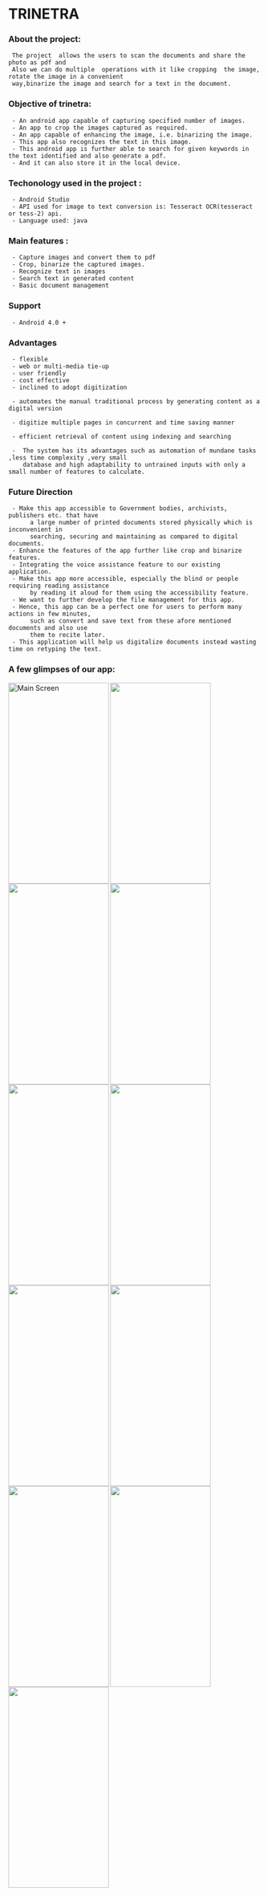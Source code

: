 # TRINETRA
### About the project:

     The project  allows the users to scan the documents and share the photo as pdf and
     Also we can do multiple  operations with it like cropping  the image, rotate the image in a convenient
     way,binarize the image and search for a text in the document.
    
### Objective of trinetra:

     - An android app capable of capturing specified number of images.
     - An app to crop the images captured as required.
     - An app capable of enhancing the image, i.e. binarizing the image.
     - This app also recognizes the text in this image.
     - This android app is further able to search for given keywords in the text identified and also generate a pdf.
     - And it can also store it in the local device.

    
### Techonology used in the project :
     
     - Android Studio
     - API used for image to text conversion is: Tesseract OCR(tesseract  or tess-2) api.
     - Language used: java 

### Main features :
       
     - Capture images and convert them to pdf
     - Crop, binarize the captured images.
     - Recognize text in images
     - Search text in generated content
     - Basic document management
      
 ### Support

     - Android 4.0 +

 ### Advantages

     - flexible
     - web or multi-media tie-up
     - user friendly
     - cost effective
     - inclined to adopt digitization
     
     - automates the manual traditional process by generating content as a digital version
     
     - digitize multiple pages in concurrent and time saving manner
     
     - efficient retrieval of content using indexing and searching
     
     -  The system has its advantages such as automation of mundane tasks ,less time complexity ,very small
        database and high adaptability to untrained inputs with only a small number of features to calculate.
        
### Future Direction

     - Make this app accessible to Government bodies, archivists, publishers etc. that have 
          a large number of printed documents stored physically which is inconvenient in 
          searching, securing and maintaining as compared to digital documents.
     - Enhance the features of the app further like crop and binarize features.
     - Integrating the voice assistance feature to our existing application. 
     - Make this app more accessible, especially the blind or people requiring reading assistance
          by reading it aloud for them using the accessibility feature.
     - We want to further develop the file management for this app.
     - Hence, this app can be a perfect one for users to perform many actions in few minutes,
          such as convert and save text from these afore mentioned documents and also use
          them to recite later.
     - This application will help us digitalize documents instead wasting time on retyping the text.

       
 ### A few glimpses of our app:  


   <img src="https://user-images.githubusercontent.com/69378318/99490009-f9531a80-298e-11eb-9c9f-294bd939f0f9.png" align="left" width="200" height="400" alt="Main Screen" />
   
   <img src="https://user-images.githubusercontent.com/69378318/99486228-ed188e80-2989-11eb-8e2a-adef959a1db2.png" align="left" width="200" height="400" />
   
   <img src="https://user-images.githubusercontent.com/69378318/99490780-88146700-2990-11eb-90ab-8e910e5a2916.png" align="left" width="200" height="400" />
   
   <img src="https://user-images.githubusercontent.com/69378318/99490742-78951e00-2990-11eb-8d76-3134f9d42457.png" align="left" width="200" height="400" />
   
   <img src="https://user-images.githubusercontent.com/69378318/99490652-42f03500-2990-11eb-9429-b02e4a498299.png" align="left" width="200" height="400" />
   
   <img src="https://user-images.githubusercontent.com/69378318/99492736-1c33fd80-2994-11eb-9dc0-4ad053a457e3.png" align="left" width="200" height="400" />
   
   <img src="https://user-images.githubusercontent.com/69378318/99492760-2524cf00-2994-11eb-9a3d-c33f41abd592.png" align="left" width="200" height="400" />
   
   <img src="https://user-images.githubusercontent.com/69378318/99492765-281fbf80-2994-11eb-9b59-05355c3a74f0.png" align="left" width="200" height="400" />
   
   <img src="https://user-images.githubusercontent.com/69378318/99492775-2bb34680-2994-11eb-8464-c2e636816ffa.png" align="left" width="200" height="400" />
   
   <img src="https://user-images.githubusercontent.com/69378318/99492780-2eae3700-2994-11eb-9ca7-c4836cfd1a1e.png" align="left" width="200" height="400" />
   
   <img src="https://user-images.githubusercontent.com/69378318/99492789-31a92780-2994-11eb-80df-42f762013d77.png" align="left" width="200" height="400" />



  
  



   
   


   




